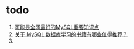 # todo

1. [可能是全网最好的MySQL重要知识点](https://mp.weixin.qq.com/s?__biz=MzI0MDQ4MTM5NQ==&mid=2247491863&idx=1&sn=8f391add16b37c3d0676952bd8891afd&chksm=e918840bde6f0d1d69c225ef74071658a066d2f7006eaea7ac9afa5bb92c14ce91c641459662&token=821580240&lang=zh_CN#rd)
2. [关于 MySQL 数据库学习的书籍有哪些值得推荐？](https://www.zhihu.com/question/483663816#:~:text=%E6%88%91%E5%9C%A8%E4%B8%8A%E9%9D%A2%E8%AF%B4%E8%BF%87%EF%BC%8CMySQL%20%E5%85%A5%E9%97%A8%EF%BC%8C%E4%B8%BB%E8%A6%81%E8%BF%98%E6%98%AF%E5%AF%B9%20SQL%20%E8%AF%AD%E6%B3%95%E7%9A%84%E5%AD%A6%E4%B9%A0%E3%80%82,%E5%AF%B9%E4%BA%8E%E5%85%A5%E9%97%A8%E6%9D%A5%E8%AF%B4%EF%BC%8C%E6%88%91%E8%BF%99%E9%87%8C%E6%8E%A8%E8%8D%90%E4%B8%A4%E6%9C%AC%E4%B9%A6%EF%BC%9A%20%E3%80%8ASQL%20%E5%9F%BA%E7%A1%80%E6%95%99%E7%A8%8B%E3%80%8B%E3%80%81%E3%80%8ASQL%20%E5%BF%85%E7%9F%A5%E5%BF%85%E4%BC%9A%E3%80%8B)
3. 
